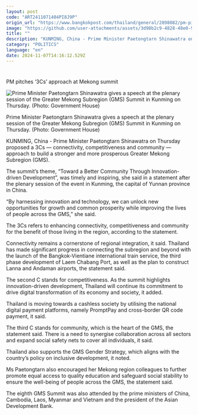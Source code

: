 ```yaml
---
layout: post
code: "ART2411071404PI8J9P"
origin_url: "https://www.bangkokpost.com/thailand/general/2898082/pm-pitches-3cs-approach-at-mekong-summit"
image: "https://github.com/user-attachments/assets/3d98b2c9-4828-48e0-97aa-21ade257df1a"
title: ""
description: "KUNMING, China - Prime Minister Paetongtarn Shinawatra on Thursday proposed a 3Cs — connectivity, competitiveness and community — approach to build a stronger and more prosperous Greater Mekong Subregion (GMS)."
category: "POLITICS"
language: "en"
date: 2024-11-07T14:16:12.529Z
---
```


# 

PM pitches ‘3Cs’ approach at Mekong summit

![Prime Minister Paetongtarn Shinawatra gives a speech at the plenary session of the Greater Mekong Subregion (GMS) Summit in Kunming on Thursday. (Photo: Government House)](https://github.com/user-attachments/assets/cebc2bcf-d45f-444a-8a55-594c7192b6ba)

Prime Minister Paetongtarn Shinawatra gives a speech at the plenary session of the Greater Mekong Subregion (GMS) Summit in Kunming on Thursday. (Photo: Government House)

KUNMING, China - Prime Minister Paetongtarn Shinawatra on Thursday proposed a 3Cs — connectivity, competitiveness and community — approach to build a stronger and more prosperous Greater Mekong Subregion (GMS).

The summit’s theme, “Toward a Better Community Through Innovation-driven Development”, was timely and inspiring, she said in a statement after the plenary session of the event in Kunming, the capital of Yunnan province in China.

“By harnessing innovation and technology, we can unlock new opportunities for growth and common prosperity while improving the lives of people across the GMS,” she said.

The 3Cs refers to enhancing connectivity, competitiveness and community for the benefit of those living in the region, according to the statement.

Connectivity remains a cornerstone of regional integration, it said. Thailand has made significant progress in connecting the subregion and beyond with the launch of the Bangkok-Vientiane international train service, the third phase development of Laem Chabang Port, as well as the plan to construct Lanna and Andaman airports, the statement said.

The second C stands for competitiveness. As the summit highlights innovation-driven development, Thailand will continue its commitment to drive digital transformation of its economy and society, it added.

Thailand is moving towards a cashless society by utilising the national digital payment platforms, namely PromptPay and cross-border QR code payment, it said.

The third C stands for community, which is the heart of the GMS, the statement said. There is a need to synergise collaboration across all sectors and expand social safety nets to cover all individuals, it said.

Thailand also supports the GMS Gender Strategy, which aligns with the country’s policy on inclusive development, it noted.

Ms Paetongtarn also encouraged her Mekong region colleagues to further promote equal access to quality education and safeguard social stability to ensure the well-being of people across the GMS, the statement said.

The eighth GMS Summit was also attended by the prime ministers of China, Cambodia, Laos, Myanmar and Vietnam and the president of the Asian Development Bank.